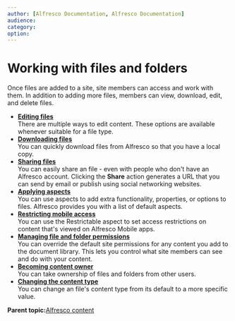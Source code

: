 ```yaml
---
author: [Alfresco Documentation, Alfresco Documentation]
audience: 
category: 
option: 
---
```


# Working with files and folders

Once files are added to a site, site members can access and work with them. In addition to adding more files, members can view, download, edit, and delete files.

-   **[Editing files](../concepts/library-item-edit-intro.md)**  
There are multiple ways to edit content. These options are available whenever suitable for a file type.
-   **[Downloading files](../tasks/library-item-download.md)**  
You can quickly download files from Alfresco so that you have a local copy.
-   **[Sharing files](../tasks/library-item-share.md)**  
You can easily share an file - even with people who don't have an Alfresco account. Clicking the **Share** action generates a URL that you can send by email or publish using social networking websites.
-   **[Applying aspects](../tasks/library-item-manage-aspects.md)**  
You can use aspects to add extra functionality, properties, or options to files. Alfresco provides you with a list of default aspects.
-   **[Restricting mobile access](../tasks/restrict-mobile-access.md)**  
You can use the Restrictable aspect to set access restrictions on content that's viewed on Alfresco Mobile apps.
-   **[Managing file and folder permissions](../tasks/library-item-permissions.md)**  
You can override the default site permissions for any content you add to the document library. This lets you control what site members can see and do with your content.
-   **[Becoming content owner](../tasks/become-owner.md)**  
You can take ownership of files and folders from other users.
-   **[Changing the content type](../tasks/library-item-change-type.md)**  
 You can change an file's content type from its default to a more specific value.

**Parent topic:**[Alfresco content](../concepts/library-intro.md)

